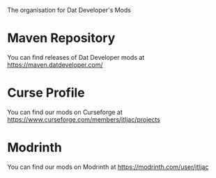 The organisation for Dat Developer's Mods

# Maven Repository
You can find releases of Dat Developer mods at https://maven.datdeveloper.com/

# Curse Profile
You can find our mods on Curseforge at https://www.curseforge.com/members/jtljac/projects

# Modrinth
You can find our mods on Modrinth at https://modrinth.com/user/jtljac
